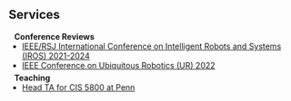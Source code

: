 ## Services

<h4 style="margin:0 10px 0;">Conference Reviews</h4>

<ul style="margin:0 0 5px;">
  <li><a href="https://ieee-iros.org/"><autocolor>IEEE/RSJ International Conference on Intelligent Robots and Systems (IROS) 2021-2024</autocolor></a></li>
  <li><a href="http://2022.ubiquitousrobots.org/"><autocolor>IEEE Conference on Ubiquitous Robotics (UR) 2022</autocolor></a></li>
  <!-- <li><a href="https://eccv2022.ecva.net/"><autocolor>European Conference on Computer Vision (ECCV) 2022</autocolor></a></li> -->
</ul>

<h4 style="margin:0 10px 0;">Teaching</h4>

<ul style="margin:0 0 5px;">
  <li><a href="https://sites.google.com/seas.upenn.edu/cis5800fall2023/home"><autocolor>Head TA for CIS 5800 at Penn</autocolor></a></li>
  <!-- <li><a href="http://iccv2021.thecvf.com/"><autocolor>IEEE Conference on Ubiquitous Robotics (UR) 2022</autocolor></a></li> -->
  <!-- <li><a href="https://eccv2022.ecva.net/"><autocolor>European Conference on Computer Vision (ECCV) 2022</autocolor></a></li> -->
</ul>

<!-- <h4 style="margin:0 10px 0;">Journal Reviewers</h4>

<ul style="margin:0 0 20px;">
  <li><a href="https://www.computer.org/csdl/journal/tp"><autocolor>IEEE Transactions on Pattern Analysis and Machine Intelligence (TPAMI)</autocolor></a></li>
  <li><a href="https://www.springer.com/journal/11263"><autocolor>International Journal of Computer Vision (IJCV)</autocolor></a></li>
</ul> -->